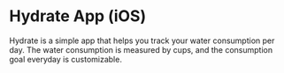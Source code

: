 # Hydrate App (iOS)

Hydrate is a simple app that helps you track your water consumption per day. The water consumption is measured by cups, and the consumption goal everyday is customizable.

